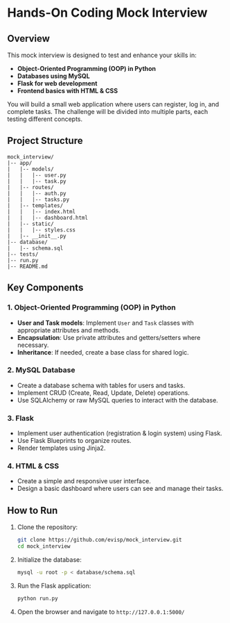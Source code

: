 # Hands-On Coding Mock Interview

## Overview
This mock interview is designed to test and enhance your skills in:
- **Object-Oriented Programming (OOP) in Python**
- **Databases using MySQL**
- **Flask for web development**
- **Frontend basics with HTML & CSS**

You will build a small web application where users can register, log in, and complete tasks. The challenge will be divided into multiple parts, each testing different concepts.

## Project Structure

```
mock_interview/
|-- app/
|   |-- models/
|   |   |-- user.py
|   |   |-- task.py
|   |-- routes/
|   |   |-- auth.py
|   |   |-- tasks.py
|   |-- templates/
|   |   |-- index.html
|   |   |-- dashboard.html
|   |-- static/
|   |   |-- styles.css
|   |-- __init__.py
|-- database/
|   |-- schema.sql
|-- tests/
|-- run.py
|-- README.md
```

## Key Components
### 1. Object-Oriented Programming (OOP) in Python
- **User and Task models**: Implement `User` and `Task` classes with appropriate attributes and methods.
- **Encapsulation**: Use private attributes and getters/setters where necessary.
- **Inheritance**: If needed, create a base class for shared logic.

### 2. MySQL Database
- Create a database schema with tables for users and tasks.
- Implement CRUD (Create, Read, Update, Delete) operations.
- Use SQLAlchemy or raw MySQL queries to interact with the database.

### 3. Flask
- Implement user authentication (registration & login system) using Flask.
- Use Flask Blueprints to organize routes.
- Render templates using Jinja2.

### 4. HTML & CSS
- Create a simple and responsive user interface.
- Design a basic dashboard where users can see and manage their tasks.

## How to Run
1. Clone the repository:
   ```bash
   git clone https://github.com/evisp/mock_interview.git
   cd mock_interview
   ```
2. Initialize the database:
   ```bash
   mysql -u root -p < database/schema.sql
   ```
4. Run the Flask application:
   ```bash
   python run.py
   ```
5. Open the browser and navigate to `http://127.0.0.1:5000/`

